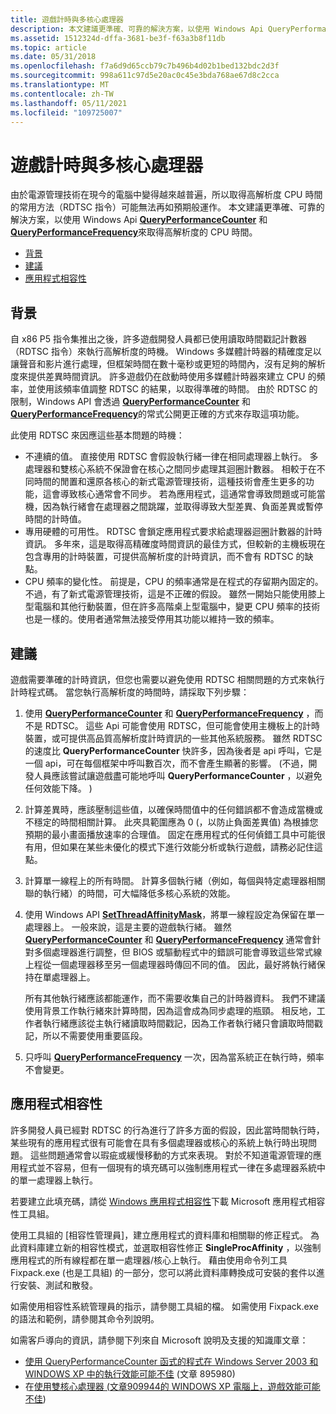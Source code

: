 ```yaml
---
title: 遊戲計時與多核心處理器
description: 本文建議更準確、可靠的解決方案，以使用 Windows Api QueryPerformanceCounter 和 QueryPerformanceFrequency 來取得高解析度的 CPU 時間。
ms.assetid: 1512324d-dffa-3681-be3f-f63a3b8f11db
ms.topic: article
ms.date: 05/31/2018
ms.openlocfilehash: f7a6d9d65ccb79c7b496b4d02b1bed132bdc2d3f
ms.sourcegitcommit: 998a611c97d5e20ac0c45e3bda768ae67d8c2cca
ms.translationtype: MT
ms.contentlocale: zh-TW
ms.lasthandoff: 05/11/2021
ms.locfileid: "109725007"
---
```

# <a name="game-timing-and-multicore-processors"></a>遊戲計時與多核心處理器

由於電源管理技術在現今的電腦中變得越來越普遍，所以取得高解析度 CPU 時間的常用方法（RDTSC 指令）可能無法再如預期般運作。 本文建議更準確、可靠的解決方案，以使用 Windows Api [**QueryPerformanceCounter**](/windows/win32/api/profileapi/nf-profileapi-queryperformancecounter) 和 [**QueryPerformanceFrequency**](/windows/win32/api/profileapi/nf-profileapi-queryperformancefrequency)來取得高解析度的 CPU 時間。

-   [背景](#background)
-   [建議](#recommendations)
-   [應用程式相容性](#application-compatibility)

## <a name="background"></a>背景

自 x86 P5 指令集推出之後，許多遊戲開發人員都已使用讀取時間戳記計數器（RDTSC 指令）來執行高解析度的時機。 Windows 多媒體計時器的精確度足以讓聲音和影片進行處理，但框架時間在數十毫秒或更短的時間內，沒有足夠的解析度來提供差異時間資訊。 許多遊戲仍在啟動時使用多媒體計時器來建立 CPU 的頻率，並使用該頻率值調整 RDTSC 的結果，以取得準確的時間。 由於 RDTSC 的限制，Windows API 會透過 [**QueryPerformanceCounter**](/windows/win32/api/profileapi/nf-profileapi-queryperformancecounter) 和 [**QueryPerformanceFrequency**](/windows/win32/api/profileapi/nf-profileapi-queryperformancefrequency)的常式公開更正確的方式來存取這項功能。

此使用 RDTSC 來因應這些基本問題的時機：

-   不連續的值。 直接使用 RDTSC 會假設執行緒一律在相同處理器上執行。 多處理器和雙核心系統不保證會在核心之間同步處理其迴圈計數器。 相較于在不同時間的閒置和還原各核心的新式電源管理技術，這種技術會產生更多的功能，這會導致核心通常會不同步。 若為應用程式，這通常會導致問題或可能當機，因為執行緒會在處理器之間跳躍，並取得導致大型差異、負面差異或暫停時間的計時值。
-   專用硬體的可用性。 RDTSC 會鎖定應用程式要求給處理器迴圈計數器的計時資訊。 多年來，這是取得高精確度時間資訊的最佳方式，但較新的主機板現在包含專用的計時裝置，可提供高解析度的計時資訊，而不會有 RDTSC 的缺點。
-   CPU 頻率的變化性。 前提是，CPU 的頻率通常是在程式的存留期內固定的。 不過，有了新式電源管理技術，這是不正確的假設。 雖然一開始只能使用膝上型電腦和其他行動裝置，但在許多高階桌上型電腦中，變更 CPU 頻率的技術也是一樣的。使用者通常無法接受停用其功能以維持一致的頻率。

## <a name="recommendations"></a>建議

遊戲需要準確的計時資訊，但您也需要以避免使用 RDTSC 相關問題的方式來執行計時程式碼。 當您執行高解析度的時間時，請採取下列步驟：

1.  使用 [**QueryPerformanceCounter**](/windows/win32/api/profileapi/nf-profileapi-queryperformancecounter) 和 [**QueryPerformanceFrequency**](/windows/win32/api/profileapi/nf-profileapi-queryperformancefrequency) ，而不是 RDTSC。 這些 Api 可能會使用 RDTSC，但可能會使用主機板上的計時裝置，或可提供高品質高解析度計時資訊的一些其他系統服務。 雖然 RDTSC 的速度比 **QueryPerformanceCounter** 快許多，因為後者是 api 呼叫，它是一個 api，可在每個框架中呼叫數百次，而不會產生顯著的影響。  (不過，開發人員應該嘗試讓遊戲盡可能地呼叫 **QueryPerformanceCounter** ，以避免任何效能下降。 ) 
2.  計算差異時，應該壓制這些值，以確保時間值中的任何錯誤都不會造成當機或不穩定的時間相關計算。 此夾具範圍應為 0 (，以防止負面差異值) 為根據您預期的最小畫面播放速率的合理值。 固定在應用程式的任何偵錯工具中可能很有用，但如果在某些未優化的模式下進行效能分析或執行遊戲，請務必記住這點。
3.  計算單一線程上的所有時間。 計算多個執行緒（例如，每個與特定處理器相關聯的執行緒）的時間，可大幅降低多核心系統的效能。
4.  使用 Windows API [**SetThreadAffinityMask**](/windows/win32/api/winbase/nf-winbase-setthreadaffinitymask)，將單一線程設定為保留在單一處理器上。 一般來說，這是主要的遊戲執行緒。 雖然 [**QueryPerformanceCounter**](/windows/win32/api/profileapi/nf-profileapi-queryperformancecounter) 和 [**QueryPerformanceFrequency**](/windows/win32/api/profileapi/nf-profileapi-queryperformancefrequency) 通常會針對多個處理器進行調整，但 BIOS 或驅動程式中的錯誤可能會導致這些常式線上程從一個處理器移至另一個處理器時傳回不同的值。 因此，最好將執行緒保持在單處理器上。

    所有其他執行緒應該都能運作，而不需要收集自己的計時器資料。 我們不建議使用背景工作執行緒來計算時間，因為這會成為同步處理的瓶頸。 相反地，工作者執行緒應該從主執行緒讀取時間戳記，因為工作者執行緒只會讀取時間戳記，所以不需要使用重要區段。

5.  只呼叫 [**QueryPerformanceFrequency**](/windows/win32/api/profileapi/nf-profileapi-queryperformancefrequency) 一次，因為當系統正在執行時，頻率不會變更。

## <a name="application-compatibility"></a>應用程式相容性

許多開發人員已經對 RDTSC 的行為進行了許多方面的假設，因此當時間執行時，某些現有的應用程式很有可能會在具有多個處理器或核心的系統上執行時出現問題。 這些問題通常會以瑕疵或緩慢移動的方式來表現。 對於不知道電源管理的應用程式並不容易，但有一個現有的填充碼可以強制應用程式一律在多處理器系統中的單一處理器上執行。

若要建立此填充碼，請從 [Windows 應用程式相容性](/archive/blogs/yongrhee/download-application-compatibility-toolkit-act-for-windows-10)下載 Microsoft 應用程式相容性工具組。

使用工具組的 [相容性管理員]，建立應用程式的資料庫和相關聯的修正程式。 為此資料庫建立新的相容性模式，並選取相容性修正 **SingleProcAffinity** ，以強制應用程式的所有線程都在單一處理器/核心上執行。 藉由使用命令列工具 Fixpack.exe (也是工具組) 的一部分，您可以將此資料庫轉換成可安裝的套件以進行安裝、測試和散發。

如需使用相容性系統管理員的指示，請參閱工具組的檔。 如需使用 Fixpack.exe 的語法和範例，請參閱其命令列說明。

如需客戶導向的資訊，請參閱下列來自 Microsoft 說明及支援的知識庫文章：

-   [使用 QueryPerformanceCounter 函式的程式在 Windows Server 2003 和 WINDOWS XP 中的執行效能可能不佳](https://support.microsoft.com/kb/895980) (文章 895980) 
-   在[使用雙核心處理器 (文章909944的 WINDOWS XP 電腦上，遊戲效能可能不佳](https://support.microsoft.com/kb/909944)) 

 

 
